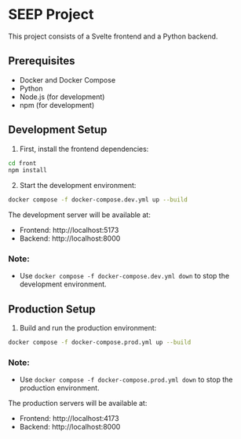 # SEEP Project

This project consists of a Svelte frontend and a Python backend.

## Prerequisites

- Docker and Docker Compose
- Python 
- Node.js (for development)
- npm (for development)

## Development Setup

1. First, install the frontend dependencies:
```bash
cd front
npm install
```

2. Start the development environment:
```bash
docker compose -f docker-compose.dev.yml up --build
```

The development server will be available at:
- Frontend: http://localhost:5173
- Backend: http://localhost:8000

### Note:
- Use `docker compose -f docker-compose.dev.yml down` to stop the development environment.

## Production Setup

1. Build and run the production environment:
```bash
docker compose -f docker-compose.prod.yml up --build

```

### Note:
- Use `docker compose -f docker-compose.prod.yml down` to stop the production environment.

The production servers will be available at:
- Frontend: http://localhost:4173
- Backend: http://localhost:8000

